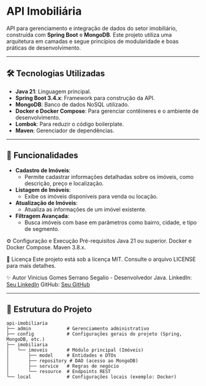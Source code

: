 # API Imobiliária

API para gerenciamento e integração de dados do setor imobiliário, construída com **Spring Boot** e **MongoDB**. Este projeto utiliza uma arquitetura em camadas e segue princípios de modularidade e boas práticas de desenvolvimento.

---

## 🛠️ Tecnologias Utilizadas

- **Java 21**: Linguagem principal.
- **Spring Boot 3.4.x**: Framework para construção da API.
- **MongoDB**: Banco de dados NoSQL utilizado.
- **Docker e Docker Compose**: Para gerenciar contêineres e o ambiente de desenvolvimento.
- **Lombok**: Para reduzir o código boilerplate.
- **Maven**: Gerenciador de dependências.

---

## 🚀 Funcionalidades

- **Cadastro de Imóveis**:
  - Permite cadastrar informações detalhadas sobre os imóveis, como descrição, preço e localização.
- **Listagem de Imóveis**:
  - Exibe os imóveis disponíveis para venda ou locação.
- **Atualização de Imóveis**:
  - Atualiza as informações de um imóvel existente.
- **Filtragem Avançada**:
  - Busca imóveis com base em parâmetros como bairro, cidade, e tipo de segmento.



⚙️ Configuração e Execução
Pré-requisitos
Java 21 ou superior.
Docker e Docker Compose.
Maven 3.8.x.

📜 Licença
Este projeto está sob a licença MIT. Consulte o arquivo LICENSE para mais detalhes.

✨ Autor
Vinicius Gomes Serrano Segalio - Desenvolvedor Java.
LinkedIn: [Seu LinkedIn](https://www.linkedin.com/in/viniciusgserrano/)
GitHub: [Seu GitHub](https://viniciusserrano.github.io/)

---

## 📂 Estrutura do Projeto

```plaintext
api-imobiliaria
├── admin             # Gerenciamento administrativo
├── config            # Configurações gerais do projeto (Spring, MongoDB, etc.)
├── imobiliaria
│   └── imoveis       # Módulo principal (Imóveis)
│       ├── model     # Entidades e DTOs
│       ├── repository # DAO (acesso ao MongoDB)
│       ├── service   # Regras de negócio
│       └── resource  # Endpoints REST
└── local             # Configurações locais (exemplo: Docker)






